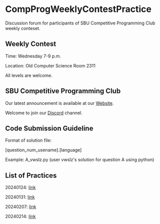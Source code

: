 # CompProgWeeklyContestPractice

Discussion forum for participants of SBU Competitive Programming Club weekly conteset.

## Weekly Contest

Time: Wednesday 7-9 p.m.

Location: Old Computer Science Room 2311

All levels are welcome.

## SBU Competitive Programming Club

Our latest announcement is available at our [Website](http://cs.stonybrook.edu/~compprog/).

Welcome to join our [Discord](https://discord.gg/v7u5PnGkkR) channel.

## Code Submission Guideline

Format of solution file:

[question_num_usename].[language]

Example: A_vwslz.py (user vwslz's solution for question A using python)

## List of Practices

20240124: [link](https://github.com/vwslz/CompProgWeeklyContestPractice/tree/main/2024/20240124)

20240131: [link](https://github.com/vwslz/CompProgWeeklyContestPractice/tree/main/2024/20240131)

20240207: [link](https://github.com/vwslz/CompProgWeeklyContestPractice/tree/main/2024/20240207)

20240214: [link](https://github.com/vwslz/CompProgWeeklyContestPractice/tree/main/2024/20240214)
